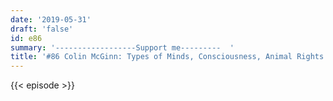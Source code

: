 ```yaml
---
date: '2019-05-31'
draft: 'false'
id: e86
summary: '------------------Support me---------  '
title: '#86 Colin McGinn: Types of Minds, Consciousness, Animal Rights'
---
```

{{< episode >}}
